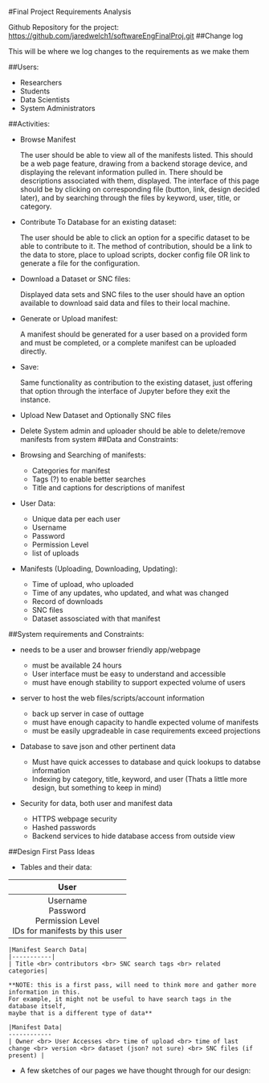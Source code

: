 #Final Project Requirements Analysis

Github Repository for the project: https://github.com/jaredwelch1/softwareEngFinalProj.git
##Change log

This will be where we log changes to the requirements as we make them

##Users:
    
* Researchers
* Students
* Data Scientists
* System Administrators

##Activities:
* Browse Manifest

	The user should be able to view all of the manifests listed. This should be a web page feature, drawing from a backend storage device, and displaying the relevant information pulled in. There should be descriptions associated with them, displayed. The interface of this page should be by clicking on corresponding file (button, link, design decided later), and by searching through the files by keyword, user, title, or category.
* Contribute To Database for an existing dataset:

	The user should be able to click an option for a specific dataset to be able to contribute to it. The method of contribution, should be a link to the data to store, place to upload scripts, docker config file OR link to generate a file for the configuration.
* Download a Dataset or SNC files:

	Displayed data sets and SNC files to the user should have an option available to download said data and files to their local machine.
* Generate or Upload manifest:

	A manifest should be generated for a user based on a provided form and must be completed, or a complete manifest can be uploaded directly.

* Save:

	Same functionality as contribution to the existing dataset, just offering that option through the interface of Jupyter before they exit the instance.

* Upload New Dataset and Optionally SNC files

* Delete
	System admin and uploader should be able to delete/remove manifests from system
##Data and Constraints:
* Browsing and Searching of manifests:
	- Categories for manifest
	- Tags (?) to enable better searches
	- Title and captions for descriptions of manifest

* User Data:
	- Unique data per each user
	- Username
	- Password
	- Permission Level
	- list of uploads

* Manifests (Uploading, Downloading, Updating):
	- Time of upload, who uploaded
	- Time of any updates, who updated, and what was changed
	- Record of downloads
	- SNC files
	- Dataset assosciated with that manifest

##System requirements and Constraints:

* needs to be a user and browser friendly app/webpage
	- must be available 24 hours
	- User interface must be easy to understand and accessible
	- must have enough stability to support expected volume of users

* server to host the web files/scripts/account information
	- back up server in case of outtage
	- must have enough capacity to handle expected volume of manifests
	- must be easily upgradeable in case requirements exceed projections

* Database to save json and other pertinent data
	- Must have quick accesses to database and quick lookups to databse information
	- Indexing by category, title, keyword, and user (Thats a little more design, but something to keep in mind)

* Security for data, both user and manifest data
	- HTTPS webpage security
	- Hashed passwords
	- Backend services to hide database access from outside view

##Design First Pass Ideas

* Tables and their data:
	
|User|
|:--:| 
| Username<br> Password<br> Permission Level<br> IDs for manifests by this user <br> |
	
	|Manifest Search Data|
	|-----------|
	| Title <br> contributors <br> SNC search tags <br> related categories|

	**NOTE: this is a first pass, will need to think more and gather more information in this. 
	For example, it might not be useful to have search tags in the database itself, 
	maybe that is a different type of data**

	|Manifest Data|
	------------
	| Owner <br> User Accesses <br> time of upload <br> time of last change <br> version <br> dataset (json? not sure) <br> SNC files (if present) |

* A few sketches of our pages we have thought through for our design:


